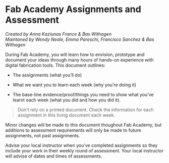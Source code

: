 # Fab Academy Assignments and Assessment

*Created by Anna Kaziunas France & Bas Withagen*  
*Maintaned by Wendy Neale, Emma Pareschi, Francisco Sanchez & Bas Withagen*

 During Fab Academy, you will learn how to envision, prototype and document your ideas through many hours of hands-on experience with digital fabrication tools. This document outlines:

* The assignments (what you’ll do)

* What we want you to learn each week (why you’re doing it)

* The base-line evidence/proof/things you need to show what you’ve learnt each week (what you did and how you did it).

> Don't rely on a printed document. Check the information for each assignment in this living document each week. 

Minor changes will be made to this document thoughout Fab Academy, but additions to assessment requirements will only be made to future assignments, not past assignments. 

Advise your local instructor when you’ve completed assignments so they include your work in their weekly round of assessment. Your local instructor will advise of dates and times of assessments.
